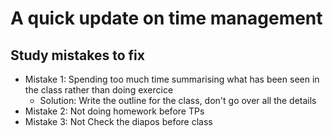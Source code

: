 # A quick update on time management

## Study mistakes to fix 

* Mistake 1: Spending too much time summarising what has been seen in the class 
  rather than doing exercice
    + Solution: Write the outline for the class, don't go over all the details
* Mistake 2: Not doing homework before TPs
* Mistake 3: Not Check the diapos before class




